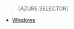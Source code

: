 > [AZURE.SELECTOR]
- [Windows](../articles/app-service-mobile-windows-store-dotnet-how-to-use-client-library.md)
